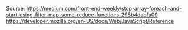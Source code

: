 Source: 
https://medium.com/front-end-weekly/stop-array-foreach-and-start-using-filter-map-some-reduce-functions-298b4dabfa09
https://developer.mozilla.org/en-US/docs/Web/JavaScript/Reference
